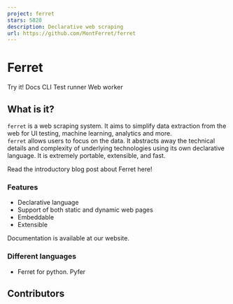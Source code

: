```yaml
---
project: ferret
stars: 5820
description: Declarative web scraping
url: https://github.com/MontFerret/ferret
---
```


Ferret
======

Try it! Docs CLI Test runner Web worker

What is it?
-----------

`ferret` is a web scraping system. It aims to simplify data extraction from the web for UI testing, machine learning, analytics and more.  
`ferret` allows users to focus on the data. It abstracts away the technical details and complexity of underlying technologies using its own declarative language. It is extremely portable, extensible, and fast.

Read the introductory blog post about Ferret here!

### Features

-   Declarative language
-   Support of both static and dynamic web pages
-   Embeddable
-   Extensible

Documentation is available at our website.

### Different languages

-   Ferret for python. Pyfer

Contributors
------------
